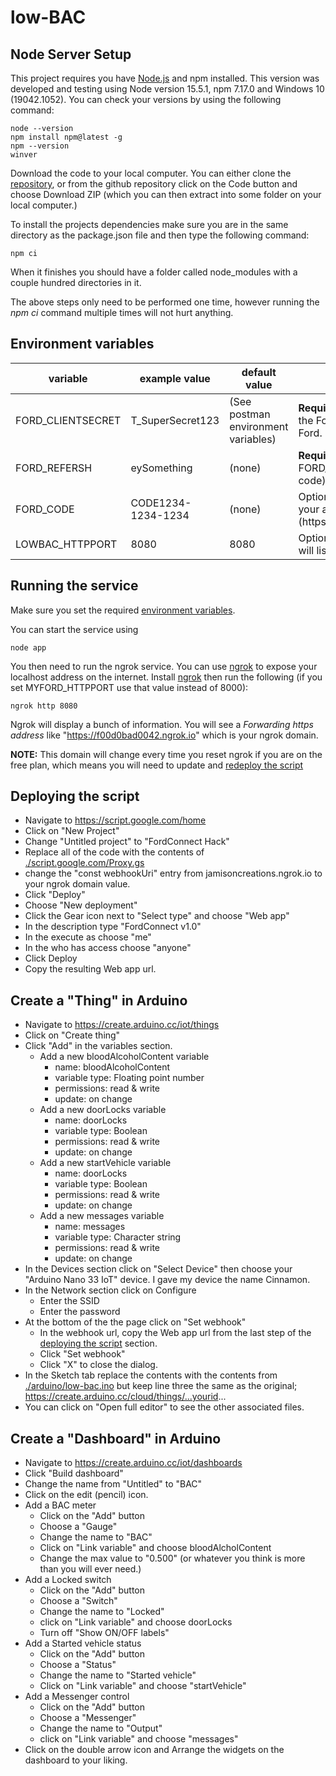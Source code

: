 # low-BAC

## Node Server Setup
This project requires you have [Node.js](https://nodejs.org/en/download/) and npm installed.  This version was developed and testing using Node version 15.5.1, npm 7.17.0 and Windows 10 (19042.1052).  You can check your versions by using the following command:
```
node --version
npm install npm@latest -g
npm --version
winver
```

Download the code to your local computer.  You can either clone the [repository](https://github.com/jamisonderek/low-BAC), or from the github repository click on the Code button and choose Download ZIP (which you can then extract into some folder on your local computer.)

To install the projects dependencies make sure you are in the same directory as the package.json file and then type the following command:
```
npm ci
```
When it finishes you should have a folder called node_modules with a couple hundred directories in it.

The above steps only need to be performed one time, however running the _npm ci_ command multiple times will not hurt anything.

## Environment variables
|variable|example value|default value|notes|
|--------|-------------|-------------|-----|
FORD_CLIENTSECRET|T_SuperSecret123|(See postman environment variables)|**Required.** Secret used to authenticate to the FordConnect API servers provided by Ford.
FORD_REFERSH|eySomething|(none)|**Required.** Set to your refresh_token (or set FORD_CODE if you prefer to use the auth code).
FORD_CODE|CODE1234-1234-1234|(none)|Optional. You can copy the value from your auth login page, the part after (https://localhost:3000/state=123&code=)
LOWBAC_HTTPPORT|8080|8080|Optional. The HTTP port that the service will listen on.


## Running the service
Make sure you set the required [environment variables](#environment-variables).

You can start the service using
```
node app
```

You then need to run the ngrok service.  You can use [ngrok](https://dashboard.ngrok.com/get-started/setup) to expose your localhost address on the internet.  Install [ngrok](https://dashboard.ngrok.com/get-started/setup) then run the following (if you set MYFORD_HTTPPORT use that value instead of 8000):
```
ngrok http 8080
```
Ngrok will display a bunch of information.  You will see a _Forwarding https address_ like "https://f00d0bad0042.ngrok.io" which is your ngrok domain.<p>
**NOTE:** This domain will change every time you reset ngrok if you are on the free plan, which means
you will need to update and [redeploy the script](#deploying-the-script)

## Deploying the script
- Navigate to https://script.google.com/home
- Click on "New Project"
- Change "Untitled project" to "FordConnect Hack"
- Replace all of the code with the contents of [./script.google.com/Proxy.gs](./script.google.com/Proxy.gs)
- change the "const webhookUri" entry from jamisoncreations.ngrok.io to your ngrok domain value. 
- Click "Deploy"
- Choose "New deployment"
- Click the Gear icon next to "Select type" and choose "Web app"
- In the description type "FordConnect v1.0"
- In the execute as choose "me"
- In the who has access choose "anyone"
- Click Deploy
- Copy the resulting Web app url.

## Create a "Thing" in Arduino
- Navigate to https://create.arduino.cc/iot/things
- Click on "Create thing"
- Click "Add" in the variables section.
  - Add a new bloodAlcoholContent variable 
    - name: bloodAlcoholContent
    - variable type: Floating point number
    - permissions: read & write
    - update: on change
  - Add a new doorLocks variable 
    - name: doorLocks
    - variable type: Boolean
    - permissions: read & write
    - update: on change
  - Add a new startVehicle variable
    - name: doorLocks
    - variable type: Boolean
    - permissions: read & write
    - update: on change
  - Add a new messages variable 
    - name: messages
    - variable type: Character string
    - permissions: read & write
    - update: on change
- In the Devices section click on "Select Device" then choose your "Arduino Nano 33 IoT" device.  I gave my device the name Cinnamon. 
- In the Network section click on Configure
  - Enter the SSID
  - Enter the password
- At the bottom of the the page click on "Set webhook"
  - In the webhook url, copy the Web app url from the last step of the [deploying the script](#deploying-the-script) section.
  - Click "Set webhook"
  - Click "X" to close the dialog.
- In the Sketch tab replace the contents with the contents from [./arduino/low-bac.ino](./arduino/low-bac.ino) but keep line three the same as the original; https://create.arduino.cc/cloud/things/...yourid...
- You can click on "Open full editor" to see the other associated files.

## Create a "Dashboard" in Arduino
- Navigate to https://create.arduino.cc/iot/dashboards
- Click "Build dashboard"
- Change the name from "Untitled" to "BAC"
- Click on the edit (pencil) icon.
- Add a BAC meter
  - Click on the "Add" button
  - Choose a "Gauge"
  - Change the name to "BAC"
  - Click on "Link variable" and choose bloodAlcholContent
  - Change the max value to "0.500" (or whatever you think is more than you will ever need.)
- Add a Locked switch
  - Click on the "Add" button
  - Choose a "Switch"
  - Change the name to "Locked"
  - click on "Link variable" and choose doorLocks
  - Turn off "Show ON/OFF labels"
- Add a Started vehicle status
  - Click on the "Add" button
  - Choose a "Status"
  - Change the name to "Started vehicle"
  - Click on "Link variable" and choose "startVehicle"
- Add a Messenger control
  - Click on the "Add" button
  - Choose a "Messenger"
  - Change the name to "Output"
  - click on "Link variable" and choose "messages"
- Click on the double arrow icon and Arrange the widgets on the dashboard to your liking.

